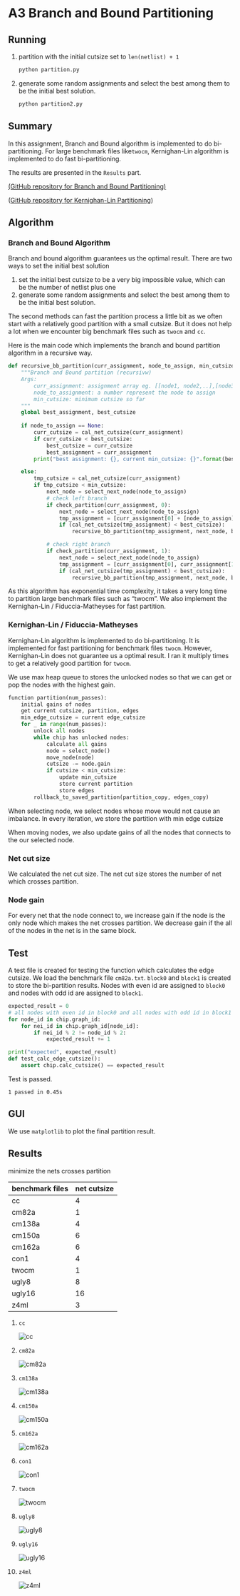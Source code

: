 # A3 Branch and Bound Partitioning

## Running

1. partition with the initial cutsize set to `len(netlist) + 1`

   ```python
   python partition.py
   ```

   

2. generate some random assignments and select the best among them to be the initial best solution.

   ```python
   python partition2.py
   ```

   

## Summary

In this assignment, Branch and Bound algorithm is implemented to do bi-partitioning. For large benchmark files like`twocm`, Kernighan-Lin algorithm is implemented to do fast bi-partitioning.

The results are presented in the `Results` part.

[(GitHub repository for Branch and Bound Partitioning)](https://github.com/TAN-ZIXUAN/CPEN513/tree/main/bb_partition)

([GitHub repository for Kernighan-Lin Partitioning](https://github.com/TAN-ZIXUAN/CPEN513/tree/main/partitioning))

## Algorithm

### Branch and Bound Algorithm

Branch and bound algorithm guarantees us the optimal result. There are two ways to set the initial best solution

1. set the initial best cutsize to be a very big impossible value, which can be the number of netlist plus one
2. generate some random assignments and select the best among them to be the initial best solution.

The second methods can fast the partition process a little bit as we often start with a relatively good partition with a small cutsize. But it does not help a lot when we encounter big benchmark files such as `twocm` and `cc`.

Here is the main code which implements the branch and bound partition algorithm in a recursive way.

```python
def recursive_bb_partition(curr_assignment, node_to_assign, min_cutsize): 
    """Branch and Bound partition (recursivw)
    Args:
        curr_assignment: assignment array eg. [[node1, node2,..],[node3, node4,...]]
        node_to_assignment: a number represent the node to assign
        min_cutsize: minimum cutsize so far
    """
    global best_assignment, best_cutsize
    
    if node_to_assign == None:
        curr_cutsize = cal_net_cutsize(curr_assignment)
        if curr_cutsize < best_cutsize:
            best_cutsize = curr_cutsize
            best_assignment = curr_assignment
        print("best assignment: {}, current min_cutsize: {}".format(best_assignment, min_cutsize))

    else:
        tmp_cutsize = cal_net_cutsize(curr_assignment)
        if tmp_cutsize < min_cutsize:
            next_node = select_next_node(node_to_assign)
            # check left branch
            if check_partition(curr_assignment, 0):
                next_node = select_next_node(node_to_assign)
                tmp_assignment = [curr_assignment[0] + [node_to_assign], curr_assignment[1]] 
                if (cal_net_cutsize(tmp_assignment) < best_cutsize):
                    recursive_bb_partition(tmp_assignment, next_node, best_cutsize)

            # check right branch
            if check_partition(curr_assignment, 1):
                next_node = select_next_node(node_to_assign)
                tmp_assignment = [curr_assignment[0], curr_assignment[1] + [node_to_assign]] 
                if (cal_net_cutsize(tmp_assignment) < best_cutsize):
                    recursive_bb_partition(tmp_assignment, next_node, best_cutsize)
```

As this algorithm has exponential time complexity, it takes a very long time to partition large benchmark files such as “twocm”. We also implement the Kernighan-Lin /  Fiduccia-Matheyses for fast partition.

### Kernighan-Lin /  Fiduccia-Matheyses

Kernighan-Lin algorithm is implemented to do bi-partitioning.  It is implemented for fast partitioning for benchmark files `twocm`. However, Kernighan-Lin does not guarantee us a optimal result. I ran it multiply times to get a relatively good partition for `twocm`.

We use max heap queue to stores the unlocked nodes so that we can get or pop the nodes with the  highest gain. 

```python
function partition(num_passes):
    initial gains of nodes
    get current cutsize, partition, edges
    min_edge_cutsize = current edge_cutsize
    for _ in range(num_passes):
        unlock all nodes
        while chip has unlocked nodes:
        	calculate all gains
            node = select_node()
            move_node(node)
            cutsize -= node.gain
            if cutsize < min_cutsize:
                update min_cutsize
                store current partition
                store edges
        rollback_to_saved_partition(partition_copy, edges_copy)        
```

When selecting node, we select nodes whose move would not cause an imbalance. In every iteration, we store the partition with min edge cutsize

When moving nodes, we also update gains of all the nodes that connects to the our selected node.

### Net cut size

We calculated the net cut size. The net cut size stores the number of net which crosses partition.

### Node gain

For every net that the node connect to, we increase gain if the node is the only node which makes the net crosses partition. We decrease gain if the all of the nodes in the net is in the same block.


## Test

A test file is created for testing the function which calculates the edge cutsize. We load the benchmark file `cm82a.txt`. `block0` and `block1` is created to store the bi-partition results. Nodes with even id are assigned to `block0` and nodes with odd id are assigned to `block1`.

```python
expected_result = 0
# all nodes with even id in block0 and all nodes with odd id in block1
for node_id in chip.graph_id:
    for nei_id in chip.graph_id[node_id]:
        if nei_id % 2 != node_id % 2:
            expected_result += 1

print("expected", expected_result)
def test_calc_edge_cutsize():
    assert chip.calc_cutsize() == expected_result
```

Test is passed.

`1 passed in 0.45s`

## GUI

We use  `matplotlib` to plot the final partition result.

## Results

minimize the nets crosses partition

| benchmark files | net cutsize |
| --------------- | ----------- |
| cc              | 4           |
| cm82a           | 1           |
| cm138a          | 4           |
| cm150a          | 6           |
| cm162a          | 6           |
| con1            | 4           |
| twocm           | 1           |
| ugly8           | 8           |
| ugly16          | 16          |
| z4ml            | 3           |

1. `cc`

   ![cc](readme.assets/cc-1617866647352.png)

2. `cm82a`

   ![cm82a](readme.assets/cm82a.png)

3. `cm138a`

   ![cm138a](readme.assets/cm138a-1617844660066.png)

4. `cm150a`

   ![cm150a](readme.assets/cm150a.png)

5. `cm162a`

   ![cm162a](readme.assets/cm162a.png)

6. `con1`

   ![con1](readme.assets/con1.png)

7. `twocm`

   ![twocm](readme.assets/twocm.png)

8. `ugly8`

   ![ugly8](readme.assets/ugly8.png)

9. `ugly16`

   ![ugly16](readme.assets/ugly16-1617844799507.png)

10. `z4ml`

    ![z4ml](readme.assets/z4ml.png)